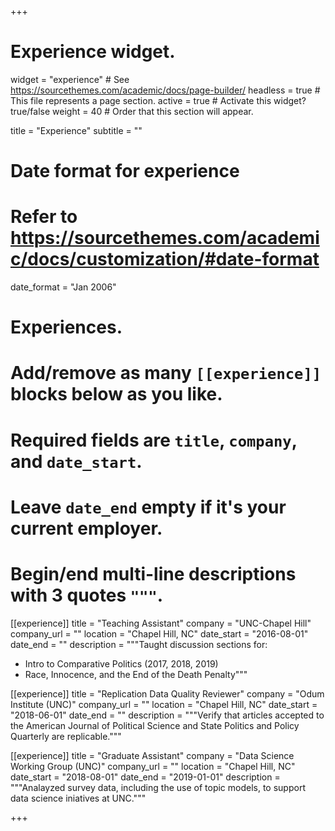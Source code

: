 +++
# Experience widget.
widget = "experience"  # See https://sourcethemes.com/academic/docs/page-builder/
headless = true  # This file represents a page section.
active = true  # Activate this widget? true/false
weight = 40  # Order that this section will appear.

title = "Experience"
subtitle = ""

# Date format for experience
#   Refer to https://sourcethemes.com/academic/docs/customization/#date-format
date_format = "Jan 2006"

# Experiences.
#   Add/remove as many `[[experience]]` blocks below as you like.
#   Required fields are `title`, `company`, and `date_start`.
#   Leave `date_end` empty if it's your current employer.
#   Begin/end multi-line descriptions with 3 quotes `"""`.


[[experience]]
  title = "Teaching Assistant"
  company = "UNC-Chapel Hill"
  company_url = ""
  location = "Chapel Hill, NC"
  date_start = "2016-08-01"
  date_end = ""
  description = """Taught discussion sections for:  
  
  * Intro to Comparative Politics (2017, 2018, 2019)  
  * Race, Innocence, and the End of the Death Penalty"""

[[experience]]
  title = "Replication Data Quality Reviewer"
  company = "Odum Institute (UNC)"
  company_url = ""
  location = "Chapel Hill, NC"
  date_start = "2018-06-01"
  date_end = ""
  description = """Verify that articles accepted to the American Journal of Political Science
  and State Politics and Policy Quarterly are replicable."""
  
[[experience]]
  title = "Graduate Assistant"
  company = "Data Science Working Group (UNC)"
  company_url = ""
  location = "Chapel Hill, NC"
  date_start = "2018-08-01"
  date_end = "2019-01-01"
  description = """Analayzed survey data, including the use of topic models, to support
  data science iniatives at UNC."""
  

+++
